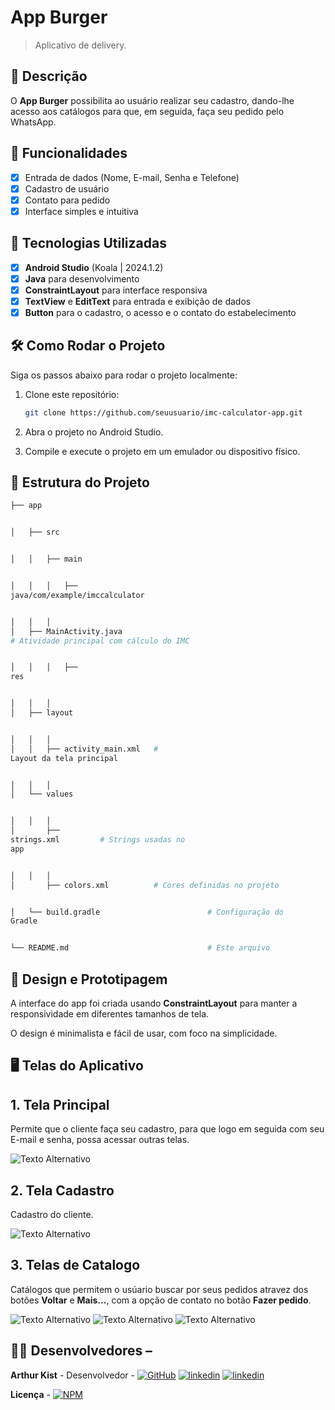 # **App Burger**

> Aplicativo de delivery.

## 📱 Descrição

O **App Burger** possibilita ao usuário realizar seu cadastro, dando-lhe acesso aos catálogos para que, em seguida, faça seu pedido pelo WhatsApp.

## 🔧 Funcionalidades

- [x] Entrada de dados (Nome, E-mail, Senha e Telefone)
- [x] Cadastro de usuário
- [x] Contato para pedido
- [x] Interface simples e intuitiva

## 🚀 Tecnologias Utilizadas

- [x] **Android Studio** (Koala | 2024.1.2)
- [x] **Java** para desenvolvimento
- [x] **ConstraintLayout** para interface responsiva
- [x] **TextView** e **EditText** para entrada e exibição de dados
- [x] **Button**   para o cadastro, o acesso e o contato do estabelecimento

## 🛠️ Como Rodar o Projeto

Siga os passos abaixo para rodar o projeto localmente:

1. Clone este repositório:

    ```bash
    git clone https://github.com/seuusuario/imc-calculator-app.git

    ```

2. Abra o projeto no Android Studio.
3. Compile e execute o projeto em um emulador ou dispositivo físico.

## 📂 Estrutura do Projeto

```bash
├── app


│   ├── src


│   │   ├── main


│   │   │   ├──
java/com/example/imccalculator


│   │   │  
│   ├── MainActivity.java      
# Atividade principal com cálculo do IMC


│   │   │   ├──
res


│   │   │  
│   ├── layout


│   │   │  
│   │   ├── activity_main.xml   #
Layout da tela principal


│   │   │  
│   └── values


│   │   │  
│       ├──
strings.xml         # Strings usadas no
app


│   │   │  
│       ├── colors.xml          # Cores definidas no projeto


│   └── build.gradle                        # Configuração do
Gradle


└── README.md                               # Este arquivo
```
## 🎨 Design e Prototipagem
 
A interface do app foi criada usando **ConstraintLayout** para manter a responsividade em diferentes tamanhos de tela.
 
O design é minimalista e fácil de usar, com foco na simplicidade.
 
 ## 🖥️ Telas do Aplicativo

## 1. Tela Principal

Permite que o cliente faça seu cadastro, para que logo em seguida com seu E-mail e senha, possa acessar outras telas.

![Texto Alternativo](https://github.com/Kist19/AppBurgerAvaliativo/blob/master/principal.png?raw=true)

## 2. Tela Cadastro

Cadastro do cliente.

![Texto Alternativo](https://github.com/Kist19/AppBurgerAvaliativo/blob/master/cadastro.png?raw=true)

## 3. Telas de Catalogo

Catálogos que permitem o usúario buscar por seus pedidos atravez dos botões **Voltar** e **Mais...**, com a opção de contato no botão **Fazer pedido**.

![Texto Alternativo](https://github.com/Kist19/AppBurgerAvaliativo/blob/master/catalogoa.png?raw=true) ![Texto Alternativo](https://github.com/Kist19/AppBurgerAvaliativo/blob/master/catalogob.png?raw=true) ![Texto Alternativo](https://github.com/Kist19/AppBurgerAvaliativo/blob/master/catalogoc.png?raw=true)

## 👨‍💻 Desenvolvedores –

**Arthur Kist** - Desenvolvedor - [![GitHub](https://img.shields.io/badge/GitHub-100000?style=for-the-badge&logo=github&logoColor=white)](https://github.com/Kist19) [![linkedin](https://img.shields.io/badge/LinkedIn-0077B5?style=for-the-badge&logo=linkedin&logoColor=white)](https://www.linkedin.com/in/arthur-kist-34b176254/) [![linkedin](https://img.shields.io/badge/Instagram-E4405F?style=for-the-badge&logo=instagram&logoColor=white)](https://www.instagram.com/kist_19_/)

**Licença** - [![NPM](https://img.shields.io/npm/l/react)](https://github.com/Kist19/AppBurgerAvaliativo/blob/master/LICENSE)

